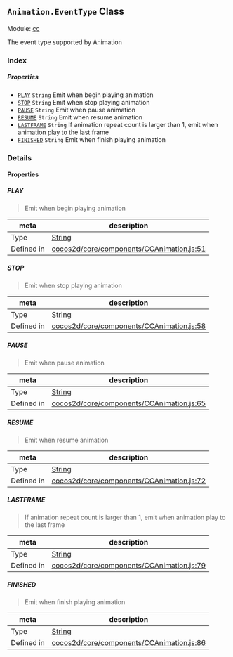 ## `Animation.EventType` Class



Module: [cc](../modules/cc.md)


The event type supported by Animation



### Index

##### Properties

  - [`PLAY`](#play) `String` Emit when begin playing animation
  - [`STOP`](#stop) `String` Emit when stop playing animation
  - [`PAUSE`](#pause) `String` Emit when pause animation
  - [`RESUME`](#resume) `String` Emit when resume animation
  - [`LASTFRAME`](#lastframe) `String` If animation repeat count is larger than 1, emit when animation play to the last frame
  - [`FINISHED`](#finished) `String` Emit when finish playing animation





### Details


#### Properties


##### PLAY

> Emit when begin playing animation

| meta | description |
|------|-------------|
| Type | <a href="https://developer.mozilla.org/en/JavaScript/Reference/Global_Objects/String" class="crosslink external" target="_blank">String</a> |
| Defined in | [cocos2d/core/components/CCAnimation.js:51](https://github.com/cocos-creator/engine/blob/8bf4522a6d43b53258219983aabd728909ce24ca/cocos2d/core/components/CCAnimation.js#L51) |



##### STOP

> Emit when stop playing animation

| meta | description |
|------|-------------|
| Type | <a href="https://developer.mozilla.org/en/JavaScript/Reference/Global_Objects/String" class="crosslink external" target="_blank">String</a> |
| Defined in | [cocos2d/core/components/CCAnimation.js:58](https://github.com/cocos-creator/engine/blob/8bf4522a6d43b53258219983aabd728909ce24ca/cocos2d/core/components/CCAnimation.js#L58) |



##### PAUSE

> Emit when pause animation

| meta | description |
|------|-------------|
| Type | <a href="https://developer.mozilla.org/en/JavaScript/Reference/Global_Objects/String" class="crosslink external" target="_blank">String</a> |
| Defined in | [cocos2d/core/components/CCAnimation.js:65](https://github.com/cocos-creator/engine/blob/8bf4522a6d43b53258219983aabd728909ce24ca/cocos2d/core/components/CCAnimation.js#L65) |



##### RESUME

> Emit when resume animation

| meta | description |
|------|-------------|
| Type | <a href="https://developer.mozilla.org/en/JavaScript/Reference/Global_Objects/String" class="crosslink external" target="_blank">String</a> |
| Defined in | [cocos2d/core/components/CCAnimation.js:72](https://github.com/cocos-creator/engine/blob/8bf4522a6d43b53258219983aabd728909ce24ca/cocos2d/core/components/CCAnimation.js#L72) |



##### LASTFRAME

> If animation repeat count is larger than 1, emit when animation play to the last frame

| meta | description |
|------|-------------|
| Type | <a href="https://developer.mozilla.org/en/JavaScript/Reference/Global_Objects/String" class="crosslink external" target="_blank">String</a> |
| Defined in | [cocos2d/core/components/CCAnimation.js:79](https://github.com/cocos-creator/engine/blob/8bf4522a6d43b53258219983aabd728909ce24ca/cocos2d/core/components/CCAnimation.js#L79) |



##### FINISHED

> Emit when finish playing animation

| meta | description |
|------|-------------|
| Type | <a href="https://developer.mozilla.org/en/JavaScript/Reference/Global_Objects/String" class="crosslink external" target="_blank">String</a> |
| Defined in | [cocos2d/core/components/CCAnimation.js:86](https://github.com/cocos-creator/engine/blob/8bf4522a6d43b53258219983aabd728909ce24ca/cocos2d/core/components/CCAnimation.js#L86) |






